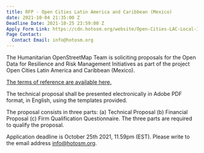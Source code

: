 ```yaml
---
title: RFP - Open Cities Latin America and Caribbean (Mexico)
date: 2021-10-04 21:35:00 Z
Deadline Date: 2021-10-25 23:59:00 Z
Apply Form Link: https://cdn.hotosm.org/website/Open-Cities-LAC-Local-Implementation-TOR-Mexico.pdf
Page Contact:
  Contact Email: info@hotosm.org
---
```


The Humanitarian OpenStreetMap Team is soliciting proposals for the Open Data for Resilience and Risk Management Initiatives as part of the project Open Cities Latin America and Caribbean (Mexico).

[The terms of reference are available here.](https://cdn.hotosm.org/website/Open-Cities-LAC-Local-Implementation-TOR-Mexico.pdf)

The technical proposal shall be presented electronically in Adobe PDF format, in English, using the templates provided.

The proposal consists in three parts: (a) Technical Proposal (b) Financial Proposal (c) Firm Qualification Questionnaire. The three parts are required to qualify the proposal.

Application deadline is October 25th 2021, 11.59pm (EST). Please write to the email address info@hotosm.org.